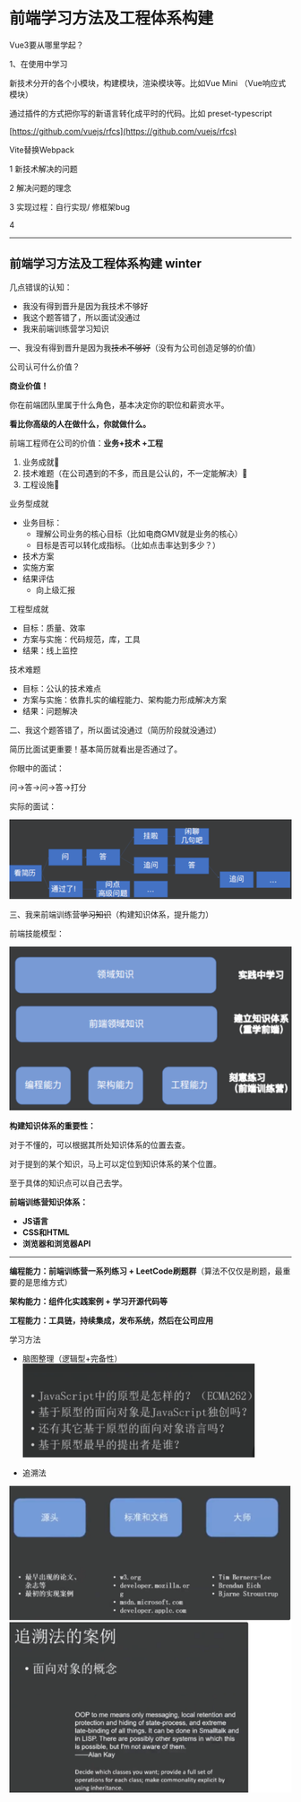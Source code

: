 # 前端学习方法及工程体系构建

Vue3要从哪里学起？

1、在使用中学习

新技术分开的各个小模块，构建模块，渲染模块等。比如Vue Mini （Vue响应式模块）



通过插件的方式把你写的新语言转化成平时的代码。比如 preset-typescript



[https://github.com/vuejs/rfcs](https://github.com/vuejs/rfcs)



Vite替换Webpack



1 新技术解决的问题

2 解决问题的理念

3 实现过程：自行实现/ 修框架bug

4 





---



## 前端学习方法及工程体系构建 winter

几点错误的认知：

- 我没有得到晋升是因为我技术不够好
- 我这个题答错了，所以面试没通过
- 我来前端训练营学习知识





一、我没有得到晋升是因为我~~技术不够好~~（没有为公司创造足够的价值）

公司认可什么价值？

**商业价值！**



你在前端团队里属于什么角色，基本决定你的职位和薪资水平。

**看比你高级的人在做什么，你就做什么。**



前端工程师在公司的价值：**业务+技术 +工程**

1. 业务成就🥇
2. 技术难题（在公司遇到的不多，而且是公认的，不一定能解决）🥈
3. 工程设施🥇



业务型成就

- 业务目标：
    - 理解公司业务的核心目标（比如电商GMV就是业务的核心）
    - 目标是否可以转化成指标。（比如点击率达到多少？）
- 技术方案
- 实施方案
- 结果评估
    - 向上级汇报



工程型成就

- 目标：质量、效率
- 方案与实施：代码规范，库，工具
- 结果：线上监控



技术难题

- 目标：公认的技术难点
- 方案与实施：依靠扎实的编程能力、架构能力形成解决方案
- 结果：问题解决





二、我这个题答错了，所以面试没通过（简历阶段就没通过）

简历比面试更重要！基本简历就看出是否通过了。



你眼中的面试：

问→答→问→答→打分



实际的面试：

![](images/img-20240508150546.png)

三、我来前端训练营~~学习知识~~（构建知识体系，提升能力）

前端技能模型：

![](images/img-20240508150505.png)

**构建知识体系的重要性：**

对于不懂的，可以根据其所处知识体系的位置去查。

对于提到的某个知识，马上可以定位到知识体系的某个位置。

至于具体的知识点可以自己去学。



**前端训练营知识体系：**

- **JS语言**
- **CSS和HTML**
- **浏览器和浏览器API**

****

**编程能力：前端训练营一系列练习 + LeetCode刷题群**（算法不仅仅是刷题，最重要的是思维方式）

**架构能力：组件化实践案例 + 学习开源代码等**

**工程能力：工具链，持续集成，发布系统，然后在公司应用**



学习方法

- 脑图整理（逻辑型+完备性）
![](images/img-20240508150506.png)
    
- 追溯法

![](images/img-20240508150513.png)
